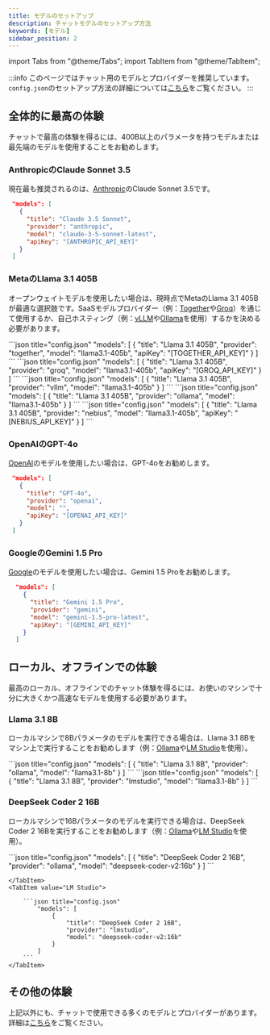 ```yaml
---
title: モデルのセットアップ
description: チャットモデルのセットアップ方法
keywords: [モデル]
sidebar_position: 2
---
```


import Tabs from "@theme/Tabs";
import TabItem from "@theme/TabItem";

:::info
このページではチャット用のモデルとプロバイダーを推奨しています。`config.json`のセットアップ方法の詳細については[こちら](../reference.md)をご覧ください。
:::

## 全体的に最高の体験

チャットで最高の体験を得るには、400B以上のパラメータを持つモデルまたは最先端のモデルを使用することをお勧めします。

### AnthropicのClaude Sonnet 3.5

現在最も推奨されるのは、[Anthropic](../customize/model-providers/top-level/anthropic.md)のClaude Sonnet 3.5です。

```json title="config.json"
 "models": [
   {
     "title": "Claude 3.5 Sonnet",
     "provider": "anthropic",
     "model": "claude-3-5-sonnet-latest",
     "apiKey": "[ANTHROPIC_API_KEY]"
   }
 ]
```

### MetaのLlama 3.1 405B

オープンウェイトモデルを使用したい場合は、現時点でMetaのLlama 3.1 405Bが最適な選択肢です。SaaSモデルプロバイダー（例：[Together](../customize/model-providers/more/together.md)や[Groq](../customize/model-providers/more/groq.md)）を通じて使用するか、自己ホスティング（例：[vLLM](../customize/model-providers//more/vllm.md)や[Ollama](../customize/model-providers/top-level/ollama.md)を使用）するかを決める必要があります。

<Tabs groupId="providers">
    <TabItem value="Together">
        ```json title="config.json"
            "models": [
                {
                    "title": "Llama 3.1 405B",
                    "provider": "together",
                    "model": "llama3.1-405b",
                    "apiKey": "[TOGETHER_API_KEY]"
                }
            ]
        ```
    </TabItem>
    <TabItem value="Groq">
        ```json title="config.json"
            "models": [
                {
                    "title": "Llama 3.1 405B",
                    "provider": "groq",
                    "model": "llama3.1-405b",
                    "apiKey": "[GROQ_API_KEY]"
                }
            ]
        ```
    </TabItem>
    <TabItem value="vLLM">
        ```json title="config.json"
            "models": [
                {
                    "title": "Llama 3.1 405B",
                    "provider": "vllm",
                    "model": "llama3.1-405b"
                }
            ]
        ```
    </TabItem>
    <TabItem value="Ollama">
        ```json title="config.json"
            "models": [
                {
                    "title": "Llama 3.1 405B",
                    "provider": "ollama",
                    "model": "llama3.1-405b"
                }
            ]
        ```
    </TabItem>
    <TabItem value="Nebius">
        ```json title="config.json"
            "models": [
                {
                    "title": "Llama 3.1 405B",
                    "provider": "nebius",
                    "model": "llama3.1-405b",
                    "apiKey": "[NEBIUS_API_KEY]"
                }
            ]
        ```
    </TabItem>
</Tabs>

### OpenAIのGPT-4o

[OpenAI](../customize/model-providers/top-level/openai.md)のモデルを使用したい場合は、GPT-4oをお勧めします。

```json title="config.json"
 "models": [
   {
     "title": "GPT-4o",
     "provider": "openai",
     "model": "",
     "apiKey": "[OPENAI_API_KEY]"
   }
 ]
```

### GoogleのGemini 1.5 Pro

[Google](../customize/model-providers/top-level/gemini.md)のモデルを使用したい場合は、Gemini 1.5 Proをお勧めします。

```json title="config.json"
  "models": [
    {
      "title": "Gemini 1.5 Pro",
      "provider": "gemini",
      "model": "gemini-1.5-pro-latest",
      "apiKey": "[GEMINI_API_KEY]"
    }
  ]
```

## ローカル、オフラインでの体験

最高のローカル、オフラインでのチャット体験を得るには、お使いのマシンで十分に大きくかつ高速なモデルを使用する必要があります。

### Llama 3.1 8B

ローカルマシンで8Bパラメータのモデルを実行できる場合は、Llama 3.1 8Bをマシン上で実行することをお勧めします（例：[Ollama](../customize/model-providers/top-level/ollama.md)や[LM Studio](../customize/model-providers/more/lmstudio.md)を使用）。

<Tabs groupId="providers">
    <TabItem value="Ollama">
        ```json title="config.json"
            "models": [
                {
                    "title": "Llama 3.1 8B",
                    "provider": "ollama",
                    "model": "llama3.1-8b"
                }
            ]
        ```
    </TabItem>
    <TabItem value="LM Studio">
        ```json title="config.json"
            "models": [
                {
                    "title": "Llama 3.1 8B",
                    "provider": "lmstudio",
                    "model": "llama3.1-8b"
                }
            ]
        ```
    </TabItem>
</Tabs>

### DeepSeek Coder 2 16B

ローカルマシンで16Bパラメータのモデルを実行できる場合は、DeepSeek Coder 2 16Bを実行することをお勧めします（例：[Ollama](../customize/model-providers/top-level/ollama.md)や[LM Studio](../customize/model-providers/more/lmstudio.md)を使用）。

<Tabs groupId="providers">
    <TabItem value="Ollama">
        ```json title="config.json"
            "models": [
                {
                    "title": "DeepSeek Coder 2 16B",
                    "provider": "ollama",
                    "model": "deepseek-coder-v2:16b"
                }
            ]
        ```

    </TabItem>
    <TabItem value="LM Studio">

        ```json title="config.json"
            "models": [
                {
                    "title": "DeepSeek Coder 2 16B",
                    "provider": "lmstudio",
                    "model": "deepseek-coder-v2:16b"
                }
            ]
        ```
    </TabItem>

</Tabs>

## その他の体験

上記以外にも、チャットで使用できる多くのモデルとプロバイダーがあります。詳細は[こちら](../customize/model-types/chat.md)をご覧ください。

